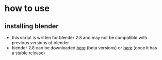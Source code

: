 # how to use
## installing blender
- this script is written for blender 2.8 and may not be compatible with previous versions of blender
- blender 2.8 can be downloaded [here](https://builder.blender.org/download/) (beta versions) or [here](https://www.blender.org/download/) (once it has a stable release)
